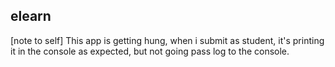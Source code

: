  elearn
 ---

 [note to self]
 This app is getting hung, when i submit as student, it's
 printing it in the console as expected, but not going
 pass log to the console.
